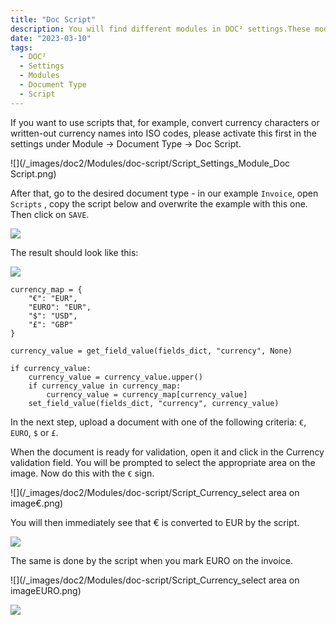 ```yaml
---
title: "Doc Script"
description: You will find different modules in DOC² settings.These modules are important if you like to deal with PO Matching and use the table extraction functionality. 
date: "2023-03-10"
tags:
  - DOC²
  - Settings
  - Modules
  - Document Type
  - Script
---
```



If you want to use scripts that, for example, convert currency characters or written-out currency names into ISO codes, please activate this first in the settings under Module -> Document Type -> Doc Script.

![](/_images/doc2/Modules/doc-script/Script_Settings_Module_Doc Script.png)

After that, go to the desired document type - in our example `Invoice`, open `Scripts` , copy the script below and overwrite the example with this one. Then click on `SAVE`.

![](/_images/doc2/Modules/doc-script/Script_Invoice_Scripts.png)

The result should look like this:

![](/_images/doc2/Modules/doc-script/Script_added.png)


```script
currency_map = {
    "€": "EUR",
    "EURO": "EUR",
    "$": "USD",
    "£": "GBP"
}

currency_value = get_field_value(fields_dict, "currency", None)

if currency_value:
    currency_value = currency_value.upper()
    if currency_value in currency_map:
        currency_value = currency_map[currency_value]
    set_field_value(fields_dict, "currency", currency_value)
```

In the next step, upload a document with one of the following criteria: `€`, `EURO`, `$` or `£`.

When the document is ready for validation, open it and click in the Currency validation field. You will be prompted to select the appropriate area on the image. Now do this with the `€` sign. 

![](/_images/doc2/Modules/doc-script/Script_Currency_select area on image€.png)

You will then immediately see that € is converted to EUR by the script.

![](/_images/doc2/Modules/doc-script/Script_conversion_currency_1.png)

The same is done by the script when you mark EURO on the invoice.

![](/_images/doc2/Modules/doc-script/Script_Currency_select area on imageEURO.png)

![](/_images/doc2/Modules/doc-script/Script_conversion_currency_2.png)
